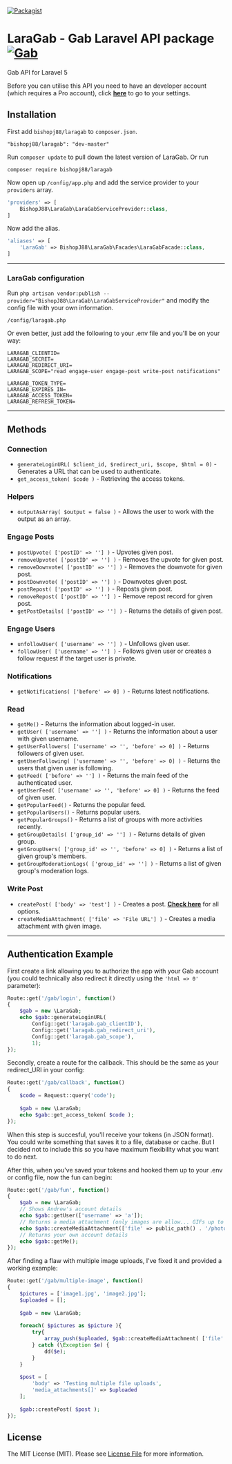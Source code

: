 [![Packagist](https://img.shields.io/packagist/l/doctrine/orm.svg)]()

# LaraGab - Gab Laravel API package [![Gab](https://upload.wikimedia.org/wikipedia/commons/thumb/9/9c/Gab_text_logo.svg/30px-Gab_text_logo.svg.png )](https://v2.gab.ai/Pynex)
Gab API for Laravel 5

Before you can utilise this API you need to have an developer account (which requires a Pro account), click [**here**](https://v2.gab.ai/settings/clients) to go to your settings.

## Installation
First add `bishopj88/laragab` to `composer.json`.
```
"bishopj88/laragab": "dev-master"
```
Run `composer update` to pull down the latest version of LaraGab.
Or run
```
composer require bishopj88/laragab
```
Now open up `/config/app.php` and add the service provider to your `providers` array.
```php
'providers' => [
	BishopJ88\LaraGab\LaraGabServiceProvider::class,
]
```
Now add the alias.
```php
'aliases' => [
	'LaraGab' => BishopJ88\LaraGab\Facades\LaraGabFacade::class,
]
```
---
### LaraGab configuration

Run `php artisan vendor:publish --provider="BishopJ88\LaraGab\LaraGabServiceProvider"` and modify the config file with your own information.
```
/config/laragab.php
```
Or even better, just add the following to your .env file and you'll be on your way:
```
LARAGAB_CLIENTID=
LARAGAB_SECRET=
LARAGAB_REDIRECT_URI=
LARAGAB_SCOPE="read engage-user engage-post write-post notifications"

LARAGAB_TOKEN_TYPE=
LARAGAB_EXPIRES_IN=
LARAGAB_ACCESS_TOKEN=
LARAGAB_REFRESH_TOKEN=
```
---
## Methods

### Connection
* `generateLoginURL( $client_id, $redirect_uri, $scope, $html = 0)` - Generates a URL that can be used to authenticate.
* `get_access_token( $code )` - Retrieving the access tokens.

### Helpers
* `outputAsArray( $output = false )` - Allows the user to work with the output as an array.

### Engage Posts
* `postUpvote( ['postID' => ''] )` - Upvotes given post.
* `removeUpvote( ['postID' => ''] )` - Removes the upvote for given post.
* `removeDownvote( ['postID' => ''] )` - Removes the downvote for given post.
* `postDownvote( ['postID' => ''] )` - Downvotes given post.
* `postRepost( ['postID' => ''] )` - Reposts given post.
* `removeRepost( ['postID' => ''] )` - Remove repost record for given post.
* `getPostDetails( ['postID' => ''] )` - Returns the details of given post.

### Engage Users
* `unfollowUser( ['username' => ''] )` - Unfollows given user.
* `followUser( ['username' => ''] )` - Follows given user or creates a follow request if the target user is private.

### Notifications
* `getNotifications( ['before' => 0] )` - Returns latest notifications.

### Read
* `getMe()` - Returns the information about logged-in user.
* `getUser( ['username' => ''] )` - Returns the information about a user with given username.
* `getUserFollowers( ['username' => '', 'before' => 0] )` - Returns followers of given user.
* `getUserFollowing( ['username' => '', 'before' => 0] )` - Returns the users that given user is following.
* `getFeed( ['before' => ''] )` - Returns the main feed of the authenticated user.
* `getUserFeed( ['username' => '', 'before' => 0] )` - Returns the feed of given user.
* `getPopularFeed()` - Returns the popular feed.
* `getPopularUsers()` - Returns popular users.
* `getPopularGroups()` - Returns a list of groups with more activities recently.
* `getGroupDetails( ['group_id' => ''] )` - Returns details of given group.
* `getGroupUsers( ['group_id' => '', 'before' => 0] )` - Returns a list of given group's members.
* `getGroupModerationLogs( ['group_id' => ''] )` - Returns a list of given group's moderation logs.

### Write Post
* `createPost( ['body' => 'test'] )` - Creates a post. [**Check here**](https://developers.gab.com/#949155f0-821e-3228-49ea-4b15f35422a3) for all options.
* `createMediaAttachment( ['file' => 'File URL'] )` - Creates a media attachment with given image.
---
## Authentication Example

First create a link allowing you to authorize the app with your Gab account (you could technically also redirect it directly using the ```'html => 0'``` parameter):
```php
Route::get('/gab/login', function()
{
    $gab = new \LaraGab;
    echo $gab::generateLoginURL(
        Config::get('laragab.gab_clientID'),
        Config::get('laragab.gab_redirect_uri'),
        Config::get('laragab.gab_scope'),
        1);
});
```
Secondly, create a route for the callback. This should be the same as your redirect_URI in your config:
```php
Route::get('/gab/callback', function()
{
    $code = Request::query('code');
    
    $gab = new \LaraGab;
    echo $gab::get_access_token( $code );
});
```
When this step is succesful, you'll receive your tokens (in JSON format). You could write something that saves it to a file, database or cache. But I decided not to include this so you have maximum flexibility what you want to do next.

After this, when you've saved your tokens and hooked them up to your .env or config file, now the fun can begin:
```php
Route::get('/gab/fun', function()
{
    $gab = new \LaraGab;
    // Shows Andrew's account details
    echo $gab::getUser(['username' => 'a']);
    // Returns a media attachment (only images are allow... GIFs up to 4MB)
    echo $gab::createMediaAttachment(['file' => public_path() . '/photo_2018-07-30_21-03-33.jpg']);
    // Returns your own account details
    echo $gab::getMe();
});
```

After finding a flaw with multiple image uploads, I've fixed it and provided a working example:
```php
Route::get('/gab/multiple-image', function()
{
    $pictures = ['image1.jpg', 'image2.jpg'];
    $uploaded = [];
    
    $gab = new \LaraGab;
    
    foreach( $pictures as $picture ){
        try{
            array_push($uploaded, $gab::createMediaAttachment( ['file' => $picture] ) );
        } catch (\Exception $e) {
            dd($e);
        }
    }
    
    $post = [
        'body' => 'Testing multiple file uploads',
        'media_attachments[]' => $uploaded
    ];
    
    $gab::createPost( $post );
});
```
## License

The MIT License (MIT). Please see [License File](LICENSE) for more information.
